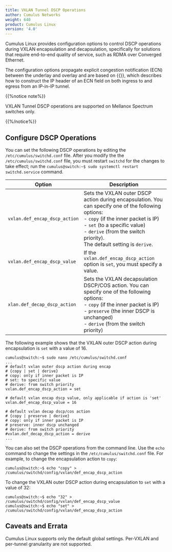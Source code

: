 ```yaml
---
title: VXLAN Tunnel DSCP Operations
author: Cumulus Networks
weight: 640
product: Cumulus Linux
version: '4.0'
---
```

Cumulus Linux provides configuration options to control DSCP operations during VXLAN encapsulation and decapsulation, specifically for solutions that require end-to-end quality of service, such as RDMA over Converged Ethernet.

The configuration options propagate explicit congestion notification (ECN) between the underlay and overlay and are based on {{<exlink url="https://tools.ietf.org/html/rfc6040" text="RFC 6040">}}, which describes how to construct the IP header of an ECN field on both ingress to and egress from an IP-in-IP tunnel.

{{%notice note%}}

VXLAN Tunnel DSCP operations are supported on Mellanox Spectrum switches only.

{{%/notice%}}

## Configure DSCP Operations

You can set the following DSCP operations by editing the `/etc/cumulus/switchd.conf` file. After you modify the the `/etc/cumulus/switchd.conf` file, you must restart `switchd` for the changes to take effect; run the `cumulus@switch:~$ sudo systemctl restart switchd.service` command.

| Option | Description |
| ------ | ----------- |
|`vxlan.def_encap_dscp_action`| Sets the VXLAN outer DSCP action during encapsulation. You can specify one of the following options:<br>- `copy` (if the inner packet is IP)<br>- `set` (to a specific value)<br>- `derive` (from the switch priority).<br>The default setting is `derive`. |
| `vxlan.def_encap_dscp_value`| If the `vxlan.def_encap_dscp_action` option is `set`, you must specify a value. |
| `xlan.def_decap_dscp_action` | Sets the VXLAN decapsulation DSCP/COS action. You can specify one of the following options:<br>- `copy` (if the inner packet is IP)<br>- `preserve` (the inner DSCP is unchanged)<br>- `derive` (from the switch priority) |

The following example shows that the VXLAN outer DSCP action during encapsulation is `set` with a value of 16.

```
cumulus@switch:~$ sudo nano /etc/cumulus/switchd.conf
...
# default vxlan outer dscp action during encap
# {copy | set | derive}
# copy: only if inner packet is IP
# set: to specific value
# derive: from switch priority
vxlan.def_encap_dscp_action = set

# default vxlan encap dscp value, only applicable if action is 'set'
vxlan.def_encap_dscp_value = 16

# default vxlan decap dscp/cos action
# {copy | preserve | derive}
# copy: only if inner packet is IP
# preserve: inner dscp unchanged
# derive: from switch priority
#vxlan.def_decap_dscp_action = derive
...
```

You can also set the DSCP operations from the command line. Use the `echo` command to change the settings in the `/etc/cumulus/switchd.conf` file. For example, to change the encapsulation action to `copy`:

```
cumulus@switch:~$ echo "copy" > /cumulus/switchd/config/vxlan/def_encap_dscp_action
```

To change the VXLAN outer DSCP action during encapsulation to `set` with a value of 32:

```
cumulus@switch:~$ echo "32" > /cumulus/switchd/config/vxlan/def_encap_dscp_value
cumulus@switch:~$ echo "set" > /cumulus/switchd/config/vxlan/def_encap_dscp_action
```

## Caveats and Errata

Cumulus Linux supports only the default global settings. Per-VXLAN and per-tunnel granularity are not supported.
